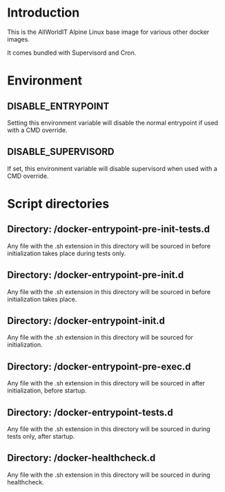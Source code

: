 # Introduction

This is the AllWorldIT Alpine Linux base image for various other docker images.

It comes bundled with Supervisord and Cron.



# Environment


## DISABLE_ENTRYPOINT

Setting this environment variable will disable the normal entrypoint if used with a CMD override.


## DISABLE_SUPERVISORD

If set, this environment variable will disable supervisord when used with a CMD override.



# Script directories


## Directory: /docker-entrypoint-pre-init-tests.d

Any file with the .sh extension in this directory will be sourced in before initialization takes place during tests only.


## Directory: /docker-entrypoint-pre-init.d

Any file with the .sh extension in this directory will be sourced in before initialization takes place.


## Directory: /docker-entrypoint-init.d

Any file with the .sh extension in this directory will be sourced for initialization.


## Directory: /docker-entrypoint-pre-exec.d

Any file with the .sh extension in this directory will be sourced in after initialization, before startup.


## Directory: /docker-entrypoint-tests.d

Any file with the .sh extension in this directory will be sourced in during tests only, after startup.


## Directory: /docker-healthcheck.d

Any file with the .sh extension in this directory will be sourced in during healthcheck.
